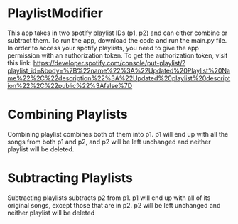# PlaylistModifier
This app takes in two spotify playlist IDs (p1, p2) and can either combine or subtract them. To run the app, download the code and run the main.py file. In order to access your spotify playlists, you need to give the app permission with an authorization token. To get the authorization token, visit this link: https://developer.spotify.com/console/put-playlist/?playlist_id=&body=%7B%22name%22%3A%22Updated%20Playlist%20Name%22%2C%22description%22%3A%22Updated%20playlist%20description%22%2C%22public%22%3Afalse%7D 

# Combining Playlists
Combining playlist combines both of them into p1. p1 will end up with all the songs from both p1 and p2, and p2 will be left unchanged and neither playlist will be deleted. 

# Subtracting Playlists
Subtracting playlists subtracts p2 from p1. p1 will end up with all of its original songs, except those that are in p2. p2 will be left unchanged and neither playlist will be deleted
